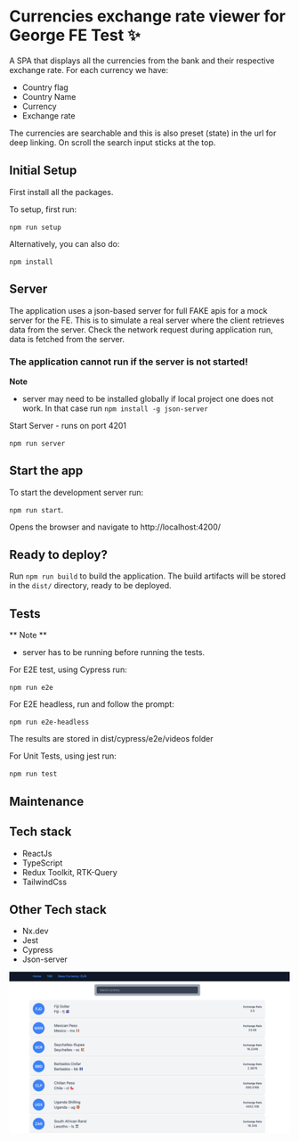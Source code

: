 # Currencies exchange rate viewer for George FE Test ✨
 
A SPA that displays all the currencies from the bank and their respective exchange rate. For each currency we have:

- Country flag
- Country Name
- Currency
- Exchange rate

The currencies are searchable and this is also preset (state) in the url for deep linking. On scroll the search input sticks at the top.

## Initial Setup
First install all the packages.

To setup, first run:

`npm run setup`

Alternatively, you can also do:

`npm install`

## Server
The application uses a json-based server for full FAKE apis for a mock server for the FE. This is to simulate a real server where the client retrieves data from the server. Check the network request during application run, data is fetched from the server.

### The application cannot run if the server is not started!
**Note**
- server may need to be installed globally if local project one does not work. In that case run `npm install -g json-server`

Start Server - runs on port 4201

`npm run server`

## Start the app

To start the development server run:

`npm run start`.

Opens the browser and navigate to http://localhost:4200/

## Ready to deploy?

Run `npm run build` to build the application. The build artifacts will be stored in the `dist/` directory, ready to be deployed.

## Tests

** Note **
- server has to be running before running the tests. 

For E2E test, using Cypress run:

`npm run e2e`

For E2E headless, run and follow the prompt:

`npm run e2e-headless`

The results are stored in dist/cypress/e2e/videos folder

For Unit Tests, using jest run:

`npm run test`

## Maintenance

## Tech stack
- ReactJs
- TypeScript
- Redux Toolkit, RTK-Query
- TailwindCss

## Other Tech stack
- Nx.dev
- Jest
- Cypress
- Json-server


![img.png](img.png)